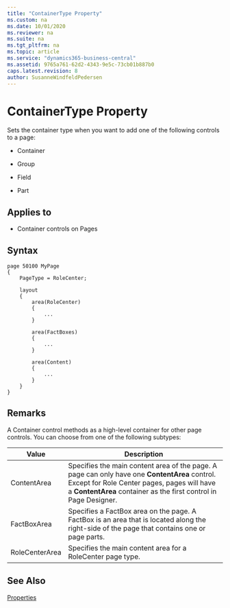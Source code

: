 ```yaml
---
title: "ContainerType Property"
ms.custom: na
ms.date: 10/01/2020
ms.reviewer: na
ms.suite: na
ms.tgt_pltfrm: na
ms.topic: article
ms.service: "dynamics365-business-central"
ms.assetid: 9765a761-62d2-4343-9e5c-73cb01b887b0
caps.latest.revision: 8
author: SusanneWindfeldPedersen
---
```


 

# ContainerType Property
Sets the container type when you want to add one of the following controls to a page:  
  
-   Container  
  
-   Group  
  
-   Field  
  
-   Part  
  
## Applies to  
  
-   Container controls on Pages  

## Syntax
```
page 50100 MyPage
{
    PageType = RoleCenter;

    layout
    {
        area(RoleCenter)
        {
            ...
        }

        area(FactBoxes)
        {
            ...
        }

        area(Content)
        {
            ...
        }
    }
}
```
  
## Remarks  
 A Container control methods as a high-level container for other page controls. You can choose from one of the following subtypes:  
  
|Value|Description|  
|-----|-----------|  
|ContentArea|Specifies the main content area of the page. A page can only have one **ContentArea** control. Except for Role Center pages, pages will have a **ContentArea** container as the first control in Page Designer.|  
|FactBoxArea|Specifies a FactBox area on the page. A FactBox is an area that is located along the right-side of the page that contains one or page parts.|  
|RoleCenterArea|Specifies the main content area for a RoleCenter page type.|  
   
## See Also  
 [Properties](devenv-properties.md)
